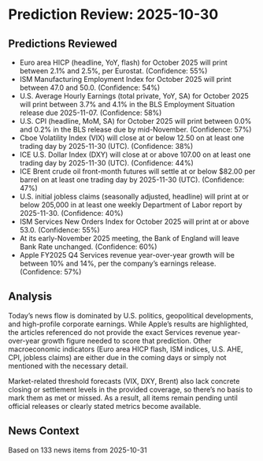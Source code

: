 # Prediction Review: 2025-10-30

## Predictions Reviewed

- Euro area HICP (headline, YoY, flash) for October 2025 will print between 2.1% and 2.5%, per Eurostat. (Confidence: 55%)
- ISM Manufacturing Employment Index for October 2025 will print between 47.0 and 50.0. (Confidence: 54%)
- U.S. Average Hourly Earnings (total private, YoY, SA) for October 2025 will print between 3.7% and 4.1% in the BLS Employment Situation release due 2025-11-07. (Confidence: 58%)
- U.S. CPI (headline, MoM, SA) for October 2025 will print between 0.0% and 0.2% in the BLS release due by mid-November. (Confidence: 57%)
- Cboe Volatility Index (VIX) will close at or below 12.50 on at least one trading day by 2025-11-30 (UTC). (Confidence: 38%)
- ICE U.S. Dollar Index (DXY) will close at or above 107.00 on at least one trading day by 2025-11-30 (UTC). (Confidence: 44%)
- ICE Brent crude oil front-month futures will settle at or below $82.00 per barrel on at least one trading day by 2025-11-30 (UTC). (Confidence: 47%)
- U.S. initial jobless claims (seasonally adjusted, headline) will print at or below 205,000 in at least one weekly Department of Labor report by 2025-11-30. (Confidence: 40%)
- ISM Services New Orders Index for October 2025 will print at or above 53.0. (Confidence: 55%)
- At its early-November 2025 meeting, the Bank of England will leave Bank Rate unchanged. (Confidence: 60%)
- Apple FY2025 Q4 Services revenue year-over-year growth will be between 10% and 14%, per the company’s earnings release. (Confidence: 57%)

## Analysis

Today’s news flow is dominated by U.S. politics, geopolitical developments, and high-profile corporate earnings. While Apple’s results are highlighted, the articles referenced do not provide the exact Services revenue year-over-year growth figure needed to score that prediction. Other macroeconomic indicators (Euro area HICP flash, ISM indices, U.S. AHE, CPI, jobless claims) are either due in the coming days or simply not mentioned with the necessary detail.

Market-related threshold forecasts (VIX, DXY, Brent) also lack concrete closing or settlement levels in the provided coverage, so there’s no basis to mark them as met or missed. As a result, all items remain pending until official releases or clearly stated metrics become available.

## News Context

Based on 133 news items from 2025-10-31
